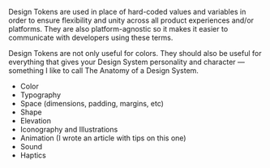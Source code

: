 Design Tokens are used in place of hard-coded values and variables in order to ensure flexibility and unity across all product experiences and/or platforms. They are also platform-agnostic so it makes it easier to communicate with developers using these terms.

Design Tokens are not only useful for colors. They should also be useful for everything that gives your Design System personality and character — something I like to call The Anatomy of a Design System.

- Color
- Typography
- Space (dimensions, padding, margins, etc)
- Shape
- Elevation
- Iconography and Illustrations
- Animation (I wrote an article with tips on this one)
- Sound
- Haptics
